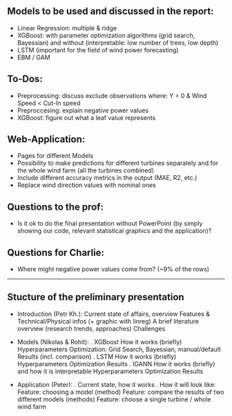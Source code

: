 ## Models to be used and discussed in the report:
- Linear Regression: multiple & ridge
- XGBoost: with parameter optimization algorithms (grid search, Bayessian) and without (interpretable: low number of trees, low depth)
- LSTM (important for the field of wind power forecasting)
- EBM / GAM


## To-Dos:
- Preprocessing: discuss exclude observations where: Y = 0 & Wind Speed < Cut-In speed
- Preproccesing: explain negative power values
- XGBoost: figure out what a leaf value represents


## Web-Application: 
- Pages for different Models
- Possibility to make predictions for different turbines separately and for the whole wind farm (all the turbines combined)
- Include different accuracy metrics in the output (MAE, R2, etc.)
- Replace wind direction values with nominal ones

## Questions to the prof:
- Is it ok to do the final presentation without PowerPoint (by simply showing our code, relevant statistical graphics and the application)?

## Questions for Charlie:
- Where might negative power values come from? (~9% of the rows)

_____________________________________

## Stucture of the preliminary presentation 

- Introduction (Petr Kh.):
Current state of affairs, overview
Features & Technical/Physical infos (+ graphic with linreg)
A brief literature overview (research trends, approaches)
Challenges

- Models (Nikolas & Rohit):
. XGBoost
How it works (briefly)
Hyperparameters Optimization: Grid Search, Bayessian, manual/default
Results (incl. comparison)
. LSTM
How it works (briefly)
Hyperparameters Optimization
Results
. IGANN
How it works (briefly) and how it is interpretable
Hyperparameters Optimization
Results
  
- Application (Peter):
. Current state, how it works
. How it will look like:
Feature: choosing a model (method)
Feature: compare the results of two different models (methods)
Feature: choose a single turbine / whole wind farm
        
  

